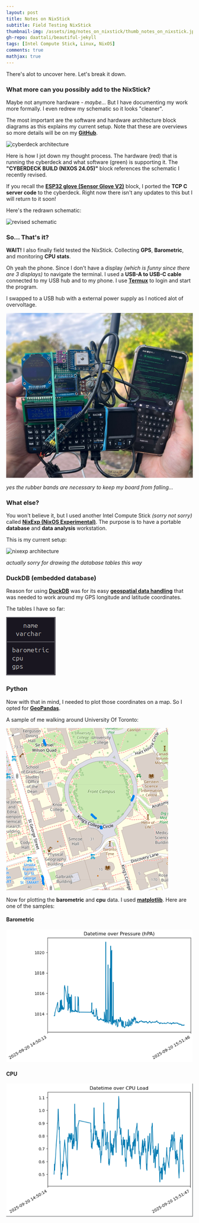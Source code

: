 ```yaml
---
layout: post
title: Notes on NixStick
subtitle: Field Testing NixStick
thumbnail-img: /assets/img/notes_on_nixstick/thumb_notes_on_nixstick.jpg
gh-repo: daattali/beautiful-jekyll
tags: [Intel Compute Stick, Linux, NixOS]
comments: true
mathjax: true
---
```


There's alot to uncover here. Let's break it down.

### What more can you possibly add to the NixStick?

Maybe not anymore hardware - *maybe...* But I have documenting my work more formally. I even redrew my schematic so it looks "cleaner". 

The most important are the software and hardware architecture block diagrams as this explains my current setup. Note that these are overviews so more details will be on my **[GitHub](https://github.com/BnZel/NixOS_CyberDeck)**.

![cyberdeck architecture](../assets/img/notes_on_nixstick/cyberdeck_architecture.jpg)

Here is how I jot down my thought process. The hardware (red) that is running the cyberdeck and what software (green) is supporting it. The **"CYBERDECK BUILD (NIXOS 24.05)"** block references the schematic I recently revised. 

If you recall the **[ESP32 glove (Sensor Glove V2)](https://bnzel.github.io/2025-07-10-Sensor-Glove-V2/)** block, I ported the **TCP C server code** to the cyberdeck. Right now there isn't any updates to this but I will return to it soon!

Here's the redrawn schematic:

![revised schematic](../assets/img/notes_on_nixstick/schematic.jpg)

### So... That's it?
**WAIT!** I also finally field tested the NixStick. Collecting **GPS**, **Barometric**, and monitoring **CPU stats**. 

Oh yeah the phone. Since I don't have a display *(which is funny since there are 3 displays)* to navigate the terminal. I used a **USB-A to USB-C cable** connected to my USB hub and to my phone. I use **[Termux](https://termux.dev/en/)** to login and start the program.

I swapped to a USB hub with a external power supply as I noticed alot of overvoltage.

![outdoor_testing](../assets/img/notes_on_nixstick/outdoor_testing.jpg)

*yes the rubber bands are necessary to keep my board from falling...*

### What else?

You won't believe it, but I used another Intel Compute Stick *(sorry not sorry)* called **[NixExp (NixOS Experimental)](https://github.com/BnZel/NixOS_CyberDeck/tree/main/analysis)**. The purpose is to have a portable **database** and **data analysis** workstation.

This is my current setup:

![nixexp architecture](../assets/img/notes_on_nixstick/nixexp_architecture.jpg)

*actually sorry for drawing the database tables this way*

### DuckDB (embedded database)
Reason for using **[DuckDB](https://duckdb.org/)** was for its easy **[geospatial data handling](https://motherduck.com/blog/geospatial-for-beginner-duckdb-spatial-motherduck/)** that was needed to work around my GPS longitude and latitude coordinates.

The tables I have so far:

![duckdb tables](../assets/img/notes_on_nixstick/duckdb_tables.png)

### Python
Now with that in mind, I needed to plot those coordinates on a map. So I opted for **[GeoPandas](https://geopandas.org/en/stable/about.html)**. 

A sample of me walking around University Of Toronto:

![geopandas osm output](../assets/img/notes_on_nixstick/geopandas_osm_output.png)

Now for plotting the **barometric** and **cpu** data. I used **[matplotlib](https://matplotlib.org/)**. Here are one of the samples:

#### Barometric
![barometric sample](../assets/img/notes_on_nixstick/baro_plot_dt_pres.png)

#### CPU
![cpu sample](../assets/img/notes_on_nixstick/cpu_plot_dt_load.png)